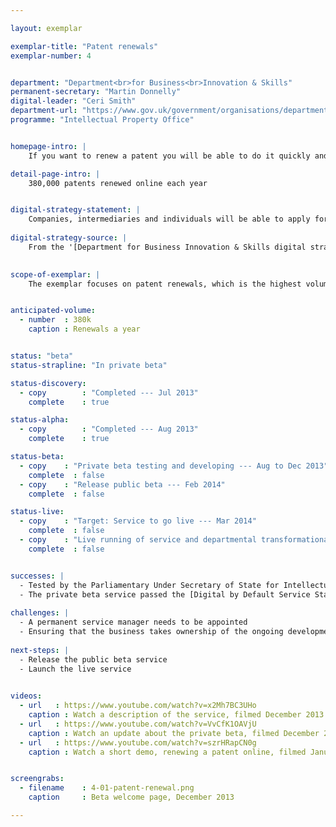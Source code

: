 ```yaml
---

layout: exemplar

exemplar-title: "Patent renewals"
exemplar-number: 4


department: "Department<br>for Business<br>Innovation & Skills"
permanent-secretary: "Martin Donnelly"
digital-leader: "Ceri Smith"
department-url: "https://www.gov.uk/government/organisations/department-for-business-innovation-skills"
programme: "Intellectual Property Office"


homepage-intro: |
    If you want to renew a patent you will be able to do it quickly and easily online

detail-page-intro: |
    380,000 patents renewed online each year


digital-strategy-statement: |
    Companies, intermediaries and individuals will be able to apply for, track and manage their Patents, Trade Marks and Designs in a simple to use and integrated on-line service that is far easier and more convenient to use than the current paper based approach.
    
digital-strategy-source: |
    From the '[Department for Business Innovation & Skills digital strategy](http://discuss.bis.gov.uk/digitalstrategy/page/7/)' --- December 2012
    

scope-of-exemplar: |
    The exemplar focuses on patent renewals, which is the highest volume transaction and the one most regularly demanded by the Intellectual Property Office's customers. Patent renewals is a pathfinder for a digital service that manages the lifecycle of an intellectual property right, from application to grant to renewal. The Intellectual Property Office has been using agile development for 2+ years and is currently considering a genuine agile business transformation programme to fully align its digital services with the improved business process.


anticipated-volume:
  - number  : 380k
    caption : Renewals a year


status: "beta"
status-strapline: "In private beta"

status-discovery:
  - copy        : "Completed --- Jul 2013"
    complete    : true

status-alpha:
  - copy        : "Completed --- Aug 2013"
    complete    : true

status-beta:
  - copy    : "Private beta testing and developing --- Aug to Dec 2013"
    complete  : false
  - copy    : "Release public beta --- Feb 2014"
    complete  : false

status-live:
  - copy    : "Target: Service to go live --- Mar 2014"
    complete  : false
  - copy    : "Live running of service and departmental transformational work to continue"
    complete  : false


successes: |
  - Tested by the Parliamentary Under Secretary of State for Intellectual Property
  - The private beta service passed the [Digital by Default Service Standard](https://www.gov.uk/service-manual/digital-by-default) assessment
  
challenges: |
  - A permanent service manager needs to be appointed
  - Ensuring that the business takes ownership of the ongoing development of the service
  
next-steps: |
  - Release the public beta service
  - Launch the live service
  

videos:
  - url   : https://www.youtube.com/watch?v=x2Mh7BC3UHo
    caption : Watch a description of the service, filmed December 2013
  - url   : https://www.youtube.com/watch?v=VvCfK1OAVjU
    caption : Watch an update about the private beta, filmed December 2013
  - url   : https://www.youtube.com/watch?v=szrHRapCN0g
    caption : Watch a short demo, renewing a patent online, filmed January 2014


screengrabs:
  - filename    : 4-01-patent-renewal.png
    caption     : Beta welcome page, December 2013

---
```




